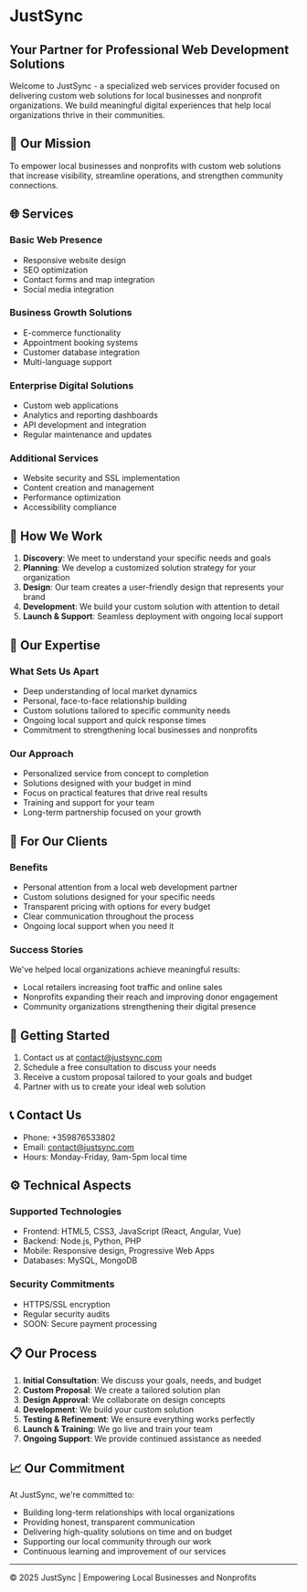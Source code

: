 # JustSync

## Your Partner for Professional Web Development Solutions

Welcome to JustSync - a specialized web services provider focused on delivering custom web solutions for local businesses and nonprofit organizations. We build meaningful digital experiences that help local organizations thrive in their communities.

## 🌟 Our Mission

To empower local businesses and nonprofits with custom web solutions that increase visibility, streamline operations, and strengthen community connections.

## 🌐 Services

### Basic Web Presence
- Responsive website design
- SEO optimization
- Contact forms and map integration
- Social media integration

### Business Growth Solutions
- E-commerce functionality
- Appointment booking systems
- Customer database integration
- Multi-language support

### Enterprise Digital Solutions
- Custom web applications
- Analytics and reporting dashboards
- API development and integration
- Regular maintenance and updates

### Additional Services
- Website security and SSL implementation
- Content creation and management
- Performance optimization
- Accessibility compliance

## 💼 How We Work

1. **Discovery**: We meet to understand your specific needs and goals
2. **Planning**: We develop a customized solution strategy for your organization
3. **Design**: Our team creates a user-friendly design that represents your brand
4. **Development**: We build your custom solution with attention to detail
5. **Launch & Support**: Seamless deployment with ongoing local support

## 🔧 Our Expertise

### What Sets Us Apart
- Deep understanding of local market dynamics
- Personal, face-to-face relationship building
- Custom solutions tailored to specific community needs
- Ongoing local support and quick response times
- Commitment to strengthening local businesses and nonprofits

### Our Approach
- Personalized service from concept to completion
- Solutions designed with your budget in mind
- Focus on practical features that drive real results
- Training and support for your team
- Long-term partnership focused on your growth

## 👥 For Our Clients

### Benefits
- Personal attention from a local web development partner
- Custom solutions designed for your specific needs
- Transparent pricing with options for every budget
- Clear communication throughout the process
- Ongoing local support when you need it

### Success Stories
We've helped local organizations achieve meaningful results:
- Local retailers increasing foot traffic and online sales
- Nonprofits expanding their reach and improving donor engagement
- Community organizations strengthening their digital presence

## 🚀 Getting Started

1. Contact us at [contact@justsync.com](mailto:contact@justsync.com)
2. Schedule a free consultation to discuss your needs
3. Receive a custom proposal tailored to your goals and budget
4. Partner with us to create your ideal web solution

## 📞 Contact Us

- Phone: +359876533802
- Email: contact@justsync.com
- Hours: Monday-Friday, 9am-5pm local time

## ⚙️ Technical Aspects

### Supported Technologies
- Frontend: HTML5, CSS3,  JavaScript (React, Angular, Vue)
- Backend: Node.js, Python, PHP
- Mobile: Responsive design, Progressive Web Apps
- Databases: MySQL, MongoDB

### Security Commitments
- HTTPS/SSL encryption
- Regular security audits
- SOON: Secure payment processing

## 📋 Our Process

1. **Initial Consultation**: We discuss your goals, needs, and budget
2. **Custom Proposal**: We create a tailored solution plan
3. **Design Approval**: We collaborate on design concepts
4. **Development**: We build your custom solution
5. **Testing & Refinement**: We ensure everything works perfectly
6. **Launch & Training**: We go live and train your team
7. **Ongoing Support**: We provide continued assistance as needed

## 📈 Our Commitment

At JustSync, we're committed to:
- Building long-term relationships with local organizations
- Providing honest, transparent communication
- Delivering high-quality solutions on time and on budget
- Supporting our local community through our work
- Continuous learning and improvement of our services

---

© 2025 JustSync | Empowering Local Businesses and Nonprofits